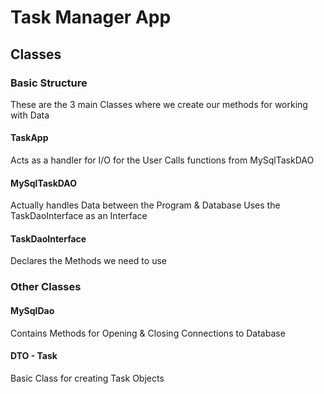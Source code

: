 # Task Manager App

## Classes

### Basic Structure
These are the 3 main Classes where we create our methods for working with Data

#### TaskApp
Acts as a handler for I/O for the User
Calls functions from MySqlTaskDAO

#### MySqlTaskDAO
Actually handles Data between the Program & Database
Uses the TaskDaoInterface as an Interface

#### TaskDaoInterface
Declares the Methods we need to use

### Other Classes

#### MySqlDao
Contains Methods for Opening & Closing Connections to Database

#### DTO - Task
Basic Class for creating Task Objects
